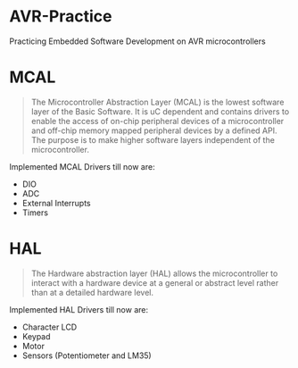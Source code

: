 # AVR-Practice
Practicing Embedded Software Development on AVR microcontrollers

# MCAL
>The Microcontroller Abstraction Layer (MCAL) is the lowest software layer of the Basic Software. It is uC dependent and contains drivers to enable the access of on-chip peripheral devices of a microcontroller and off-chip memory mapped peripheral devices by a defined API. The purpose is to make higher software layers independent of the microcontroller.

Implemented MCAL Drivers till now are:
* DIO
* ADC
* External Interrupts
* Timers

# HAL
>The Hardware abstraction layer (HAL) allows the microcontroller to interact with a hardware device at a general or abstract level rather than at a detailed hardware level.

Implemented HAL Drivers till now are:

* Character LCD
* Keypad
* Motor
* Sensors (Potentiometer and LM35)

